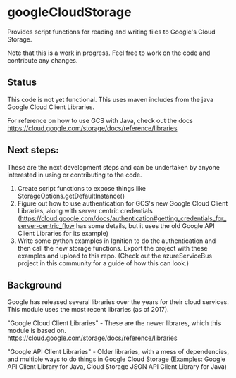 # googleCloudStorage
Provides script functions for reading and writing files to Google's Cloud Storage.

Note that this is a work in progress.  Feel free to work on the code and contribute any changes.

## Status
This code is not yet functional.  This uses maven includes from the java Google Cloud Client Libraries.

For reference on how to use GCS with Java, check out the docs  
https://cloud.google.com/storage/docs/reference/libraries

## Next steps:
These are the next development steps and can be undertaken by anyone interested in using or contributing to the code.
1. Create script functions to expose things like StorageOptions.getDefaultInstance()
2. Figure out how to use authentication for GCS's new Google Cloud Client Libraries, along with server centric credentials
(https://cloud.google.com/docs/authentication#getting_credentials_for_server-centric_flow has some details, but it uses the old Google API Client Libraries for its example)
3. Write some python examples in Ignition to do the authentication and then call the new storage functions.  Export the project with these examples and upload to this repo.  (Check out the azureServiceBus project in this community for a guide of how this can look.)

## Background
Google has released several libraries over the years for their cloud services.  This module uses the most recent libraries (as of 2017).

"Google Cloud Client Libraries" - These are the newer librares, which this module is based on.
https://cloud.google.com/storage/docs/reference/libraries

"Google API Client Libraries" - Older libraries, with a mess of dependencies, and multiple ways to do things in Google Cloud Storage (Examples: Google API Client Library for Java, Cloud Storage JSON API Client Library for Java)